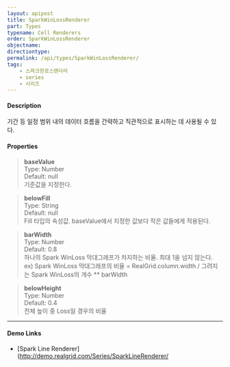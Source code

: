 ```yaml
---
layout: apipost
title: SparkWinLossRenderer
part: Types
typename: Cell Renderers
order: SparkWinLossRenderer
objectname: 
directiontype: 
permalink: /api/types/SparkWinLossRenderer/
tags:
    - 스파크윈로스랜더러
    - series
    - 시리즈
---
```



#### Description

기간 등 일정 범위 내의 데이터 흐름을 간략하고 직관적으로 표시하는 데 사용될 수 있다.

#### Properties

> **baseValue**  
> Type: Number  
> Default: null  
> 기준값을 지정한다. 

> **belowFill**  
> Type: String  
> Default: null  
> Fill 타입의 속성값. baseValue에서 지정한 값보다 작은 값들에게 적용된다.

> **barWidth**  
> Type: Number  
> Default: 0.8  
> 하나의 Spark WinLoss 막대그래프가 차지하는 비율. 최대 1을 넘지 않는다.
> ex) Spark WinLoss 막대그래프의 비율 = RealGrid.column.width / 그려지는 Spark WinLoss의 개수 ** barWidth

> **belowHeight**  
> Type: Number  
> Default: 0.4  
> 전체 높이 중 Loss일 경우의 비율

---

#### Demo Links

* [Spark Line Renderer](http://demo.realgrid.com/Series/SparkLineRenderer/
